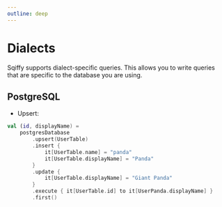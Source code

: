```yaml
---
outline: deep
---
```


# Dialects

Sqiffy supports dialect-specific queries. This allows you to write queries that are specific to the database you are using.

## PostgreSQL

* Upsert:

```kotlin
val (id, displayName) = 
    postgresDatabase
        .upsert(UserTable)
        .insert {
            it[UserTable.name] = "panda"
            it[UserTable.displayName] = "Panda"
        }
        .update {
            it[UserTable.displayName] = "Giant Panda"
        }
        .execute { it[UserTable.id] to it[UserPanda.displayName] }
        .first()
```